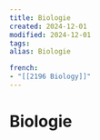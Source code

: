 ```yaml
---
title: Biologie
created: 2024-12-01
modified: 2024-12-01
tags: 
alias: Biologie

french:
- "[[2196 Biology]]"
---
```

# Biologie

